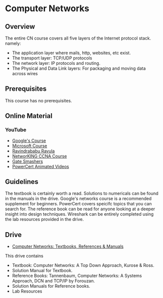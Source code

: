 # Computer Networks

## Overview

The entire CN course covers all five layers of the Internet protocol stack. namely: 
* The application layer where mails, http, websites, etc exist. 
* The transport layer: TCP/UDP protocols
* The network layer: IP protocols and routing. 
* The Physical and Data Link layers: For packaging and moving data across wires

## Prerequisites

This course has no prerequisites.

## Online Material

### YouTube

* [Google's Course](https://www.coursera.org/learn/computer-networking?specialization=google-it-support)
* [Microsoft Course](https://www.youtube.com/watch?v=svkGASq8mNM&t=9772s)
* [Ravindrababu Ravula](https://www.youtube.com/watch?v=UXMIxCYZu8o&list=PLEbnTDJUr_IegfoqO4iPnPYQui46QqT0j)
* [NetworKING CCNA Course](https://www.youtube.com/watch?v=n2D1o-aM-2s&list=PLh94XVT4dq02frQRRZBHzvj2hwuhzSByN)
* [Gate Smashers](https://www.youtube.com/playlist?list=PLxCzCOWd7aiGFBD2-2joCpWOLUrDLvVV_)
* [PowerCert Animated Videos](https://www.youtube.com/playlist?list=PL7zRJGi6nMRzHkyXpGZJg3KfRSCrF15Jg)

## Guidelines
The textbook is certainly worth a read. Solutions to numericals can be found in the manuals in the drive. Google's networks course is a recommended supplement for beginners. PowerCert covers speicifc topics that you can search for. The reference book can be read for anyone looking at a deeper insight into design techniques. Wireshark can be entirely completed using the lab resources provided in the drive. 

## Drive
* [Computer Networks: Textbooks, References & Manuals](https://drive.google.com/open?id=1pLqjXFU2FkhHsaCkN_-0Vz1xtS4c9iDl)

This drive contains
* Textbook: Computer Networks: A Top Down Approach, Kurose & Ross.
* Solution Manual for Textbook.
* Reference Books: Tannenbaum, Computer Networks: A Systems Approach, DCN and TCP/IP by Forouzan.
* Solution Manuals for Reference books. 
* Lab Resources
